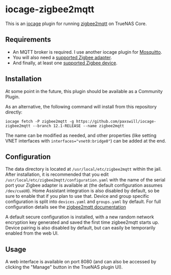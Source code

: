 # iocage-zigbee2mqtt

This is an [iocage][iocage] plugin for running [zigbee2mqtt][z2m] on TrueNAS
Core.

[iocage]: https://github.com/iocage/iocage
[z2m]: https://www.zigbee2mqtt.io/

## Requirements

* An MQTT broker is required. I use another iocage plugin for
  [Mosquitto][iocage-mqtt].
* You will also need a [supported Zigbee adapter][z2m-coordinators].
* And finally, at least one [supported Zigbee device][z2m-devices].

[iocage-mqtt]: https://github.com/tprelog/iocage-mosquitto
[z2m-coordinators]: https://www.zigbee2mqtt.io/information/supported_adapters.html
[z2m-devices]: https://www.zigbee2mqtt.io/information/supported_devices.html

## Installation

At some point in the future, this plugin should be available as a Community
Plugin.

As an alternative, the following command will install from this repository
directly:

```shell
iocage fetch -P zigbee2mqtt -g https://github.com/paxswill/iocage-zigbee2mqtt --branch 12.1-RELEASE --name zigbee2mqtt
```

The name can be modified as needed, and other properties (like setting VNET
interfaces with `interfaces="vnet0:bridge0"`) can be added at the end.

## Configuration

The data directory is located at `/usr/local/etc/zigbee2mqtt` within the jail.
After installation, it is recommended that you edit
`/usr/local/etc/zigbee2mqtt/configuration.yaml` with the name of the serial
port your Zigbee adapter is available at (the default configuration assumes
`/dev/cuaU0`). Home Assistant integration is also disabled by default, so be
sure to enable that if you plan to use that. Device and group specific
configuration is split into `devices.yaml` and `groups.yaml` by default. For
full configuration details see the [zigbee2mqtt documentation][z2m-config]

[z2m-config]: https://www.zigbee2mqtt.io/information/configuration.html

A default secure configuration is installed, with a new random network
encryption key generated and saved the first time zigbee2mqtt starts up. Device
pairing is also disabled by default, but can easily be temporarily enabled from
the web UI.

## Usage

A web interface is available on port 8080 (and can also be accessed by clicking
the "Manage" button in the TrueNAS plugin UI).

